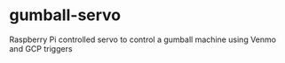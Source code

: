 # gumball-servo
Raspberry Pi controlled servo to control a gumball machine using Venmo and GCP triggers
